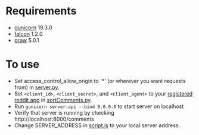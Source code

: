 
# Requirements

-  [gunicorn](http://gunicorn.org) 19.3.0
- [falcon](https://falconframework.org/) 1.2.0
- [praw](https://praw.readthedocs.io/en/latest/) 5.0.1

# To use
- Set access_control_allow_origin to '*' (or wherever you want requests from) in [server.py](server.py).
- Set `<client_id>`, `<client_secret>`, and `<client_agent>` to your [registered reddit app](https://www.reddit.com/prefs/apps/) in [sortComments.py](RedditCommentSearchPckg/sortComments.py).
-  Run `gunicorn server:api --bind 0.0.0.0` to start server on localhost
-  Verify that server is running by checking http://localhost:8000/comments 
-  Change SERVER_ADDRESS in [script.js](../website/script.js) to your local server address.

